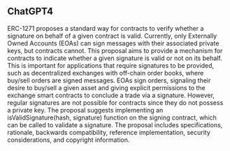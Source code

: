## ChatGPT4

ERC-1271 proposes a standard way for contracts to verify whether a signature on behalf of a given contract is valid. Currently, only Externally Owned Accounts (EOAs) can sign messages with their associated private keys, but contracts cannot. This proposal aims to provide a mechanism for contracts to indicate whether a given signature is valid or not on its behalf. This is important for applications that require signatures to be provided, such as decentralized exchanges with off-chain order books, where buy/sell orders are signed messages. EOAs sign orders, signaling their desire to buy/sell a given asset and giving explicit permissions to the exchange smart contracts to conclude a trade via a signature. However, regular signatures are not possible for contracts since they do not possess a private key. The proposal suggests implementing an isValidSignature(hash, signature) function on the signing contract, which can be called to validate a signature. The proposal includes specifications, rationale, backwards compatibility, reference implementation, security considerations, and copyright information.
